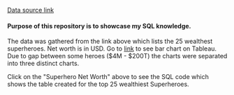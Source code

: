 [Data source link](https://www.cbr.com/richest-superheroes-ranked/)

#### Purpose of this repository is to showcase my SQL knowledge. 
The data was gathered from the link above which lists the 25 wealthest superheroes. Net worth is in USD.
Go to [link](https://public.tableau.com/views/SuperheroNetWorth/Sheet1?:language=en-US&:sid=&:display_count=n&:origin=viz_share_link) to see bar chart on Tableau.
Due to gap between some heroes ($4M - $200T) the charts were separated into three distinct charts.

Click on the "Superhero Net Worth" above to see the SQL code which shows the table created for the top 25 wealthiest Superheroes.
